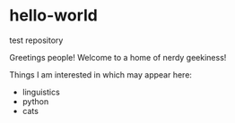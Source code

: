 # hello-world
test repository

Greetings people! Welcome to a home of nerdy geekiness!

Things I am interested in which may appear here:
- linguistics
- python
- cats
